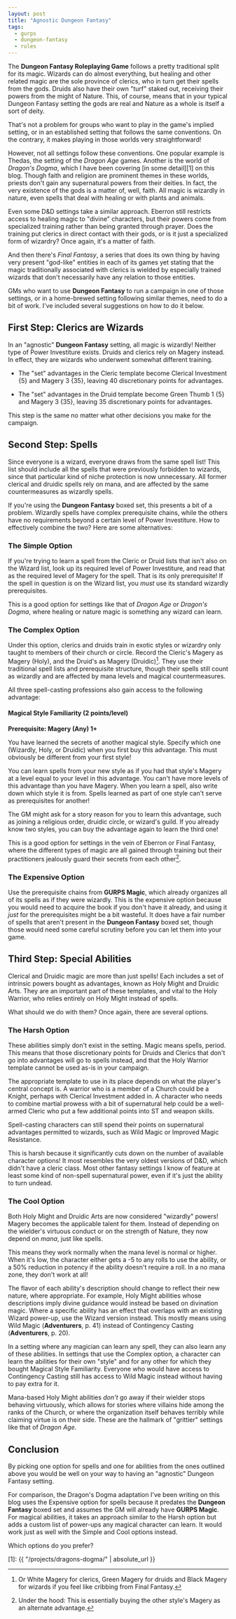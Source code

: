 ```yaml
---
layout: post
title: "Agnostic Dungeon Fantasy"
tags:
  - gurps
  - dungeon-fantasy
  - rules
---
```


The **Dungeon Fantasy Roleplaying Game** follows a pretty traditional split for
its magic. Wizards can do almost everything, but healing and other related magic
are the sole province of clerics, who in turn get their spells from the
gods. Druids also have their own "turf" staked out, receiving their powers from
the might of Nature. This, of course, means that in your typical Dungeon Fantasy
setting the gods are real and Nature as a whole is itself a sort of deity.

That's not a problem for groups who want to play in the game's implied setting,
or in an established setting that follows the same conventions. On the contrary,
it makes playing in those worlds very straightforward!

However, not all settings follow these conventions. One popular example is
Thedas, the setting of the _Dragon Age_ games. Another is the world of _Dragon's
Dogma_, which I have been covering [in some detail][1] on this blog. Though
faith and religion are prominent themes in these worlds, priests don't gain any
supernatural powers from their deities. In fact, the very existence of the gods
is a matter of, well, faith. All magic is wizardly in nature, even spells that
deal with healing or with plants and animals.

Even some D&D settings take a similar approach. Eberron still restricts access
to healing magic to "divine" characters, but their powers come from specialized
training rather than being granted through prayer. Does the training put clerics
in direct contact with their gods, or is it just a specialized form of wizardry?
Once again, it's a matter of faith.

And then there's _Final Fantasy_, a series that does its own thing by having
very present "god-like" entities in each of its games yet stating that the magic
traditionally associated with clerics is wielded by especially trained wizards
that don't necessarily have any relation to those entities.

GMs who want to use **Dungeon Fantasy** to run a campaign in one of those
settings, or in a home-brewed setting following similar themes, need to do a bit
of work. I've included several suggestions on how to do it below.

## First Step: Clerics are Wizards

In an "agnostic" **Dungeon Fantasy** setting, all magic is wizardly! Neither
type of Power Investiture exists. Druids and clerics rely on Magery instead. In
effect, they are wizards who underwent somewhat different training.

- The "set" advantages in the Cleric template become Clerical Investment {5} and
  Magery 3 {35}, leaving 40 discretionary points for advantages.

- The "set" advantages in the Druid template become Green Thumb 1 {5} and Magery
  3 {35}, leaving 35 discretionary points for advantages.

This step is the same no matter what other decisions you make for the campaign.

## Second Step: Spells

Since everyone is a wizard, everyone draws from the same spell list! This list
should include all the spells that were previously forbidden to wizards, since
that particular kind of niche protection is now unnecessary. All former clerical
and druidic spells rely on mana, and are affected by the same countermeasures as
wizardly spells.

If you're using the **Dungeon Fantasy** boxed set, this presents a bit of a
problem. Wizardly spells have complex prerequisite chains, while the others have
no requirements beyond a certain level of Power Investiture. How to effectively
combine the two? Here are some alternatives:

### The Simple Option

If you're trying to learn a spell from the Cleric or Druid lists that isn't also
on the Wizard list, look up its required level of Power Investiture, and read
that as the required level of Magery for the spell. That is its only
prerequisite! If the spell in question _is_ on the Wizard list, you _must_ use
its standard wizardly prerequisites.

This is a good option for settings like that of _Dragon Age_ or _Dragon's
Dogma_, where healing or nature magic is something any wizard can learn.

### The Complex Option

Under this option, clerics and druids train in exotic styles or wizardry only
taught to members of their church or circle. Record the Cleric's Magery as
Magery (Holy), and the Druid's as Magery (Druidic)[^1]. They use their
traditional spell lists and prerequisite structure, though their spells still
count as wizardly and are affected by mana levels and magical countermeasures.

All three spell-casting professions also gain access to the following advantage:

#### Magical Style Familiarity (2 points/level)

**Prerequisite: Magery (Any) 1+**

You have learned the secrets of another magical style. Specify which one
(Wizardly, Holy, or Druidic) when you first buy this advantage. This must
obviously be different from your first style!

You can learn spells from your new style as if you had that style's Magery at a
level equal to your level in this advantage. You can't have more levels of this
advantage than you have Magery. When you learn a spell, also write down which
style it is from. Spells learned as part of one style can't serve as
prerequisites for another!

The GM might ask for a story reason for you to learn this advantage, such as
joining a religious order, druidic circle, or wizard's guild. If you already
know two styles, you can buy the advantage again to learn the third one!

This is a good option for settings in the vein of Eberron or Final Fantasy,
where the different types of magic are all gained through training but their
practitioners jealously guard their secrets from each other[^2].

### The Expensive Option

Use the prerequisite chains from **GURPS Magic**, which already organizes all of
its spells as if they were wizardly. This is the expensive option because you
would need to acquire the book if you don't have it already, and using it _just_
for the prerequisites might be a bit wasteful. It does have a fair number of
spells that aren't present in the **Dungeon Fantasy** boxed set, though those
would need some careful scrutiny before you can let them into your game.

## Third Step: Special Abilities

Clerical and Druidic magic are more than just spells! Each includes a set of
intrinsic powers bought as advantages, known as Holy Might and Druidic
Arts. They are an important part of these templates, and vital to the Holy
Warrior, who relies entirely on Holy Might instead of spells.

What should we do with them? Once again, there are several options.

### The Harsh Option

These abilities simply don't exist in the setting. Magic means spells,
period. This means that those discretionary points for Druids and Clerics that
don't go into advantages will go to spells instead, and that the Holy Warrior
template cannot be used as-is in your campaign.

The appropriate template to use in its place depends on what the player's
central concept is. A warrior who is a member of a Church could be a Knight,
perhaps with Clerical Investment added in. A character who needs to combine
martial prowess with a bit of supernatural help could be a well-armed Cleric who
put a few additional points into ST and weapon skills.

Spell-casting characters can still spend their points on supernatural advantages
permitted to wizards, such as Wild Magic or Improved Magic Resistance.

This is harsh because it significantly cuts down on the number of available
character options! It most resembles the very oldest versions of D&D, which
didn't have a cleric class. Most other fantasy settings I know of feature at
least some kind of non-spell supernatural power, even if it's just the ability
to turn undead.

### The Cool Option

Both Holy Might and Druidic Arts are now considered "wizardly" powers! Magery
becomes the applicable talent for them. Instead of depending on the wielder's
virtuous conduct or on the strength of Nature, they now depend on _mana_, just
like spells.

This means they work normally when the mana level is normal or higher. When it's
low, the character either gets a -5 to any rolls to use the ability, or a 50%
reduction in potency if the ability doesn't require a roll. In a no mana zone,
they don't work at all!

The flavor of each ability's description should change to reflect their new
nature, where appropriate. For example, Holy Might abilities whose descriptions
imply divine guidance would instead be based on divination magic. Where a
specific ability has an effect that overlaps with an existing Wizard power-up,
use the Wizard version instead. This mostly means using Wild Magic
(**Adventurers**, p. 41) instead of Contingency Casting (**Adventurers**,
p. 20).

In a setting where any magician can learn any spell, they can also learn any of
these abilities. In settings that use the Complex option, a character can learn
the abilities for their own "style" and for any other for which they bought
Magical Style Familiarity. Everyone who would have access to Contingency Casting
still has access to Wild Magic instead without having to pay extra for it.

Mana-based Holy Might abilities _don't_ go away if their wielder stops behaving
virtuously, which allows for stories where villains hide among the ranks of the
Church, or where the organization itself behaves terribly while claiming virtue
is on their side. These are the hallmark of "grittier" settings like that of
_Dragon Age_.

## Conclusion

By picking one option for spells and one for abilities from the ones outlined
above you would be well on your way to having an "agnostic" Dungeon Fantasy
setting.

For comparison, the Dragon's Dogma adaptation I've been writing on this blog
uses the Expensive option for spells because it predates the **Dungeon Fantasy**
boxed set and assumes the GM will already have **GURPS Magic**. For magical
abilities, it takes an approach similar to the Harsh option but adds a custom
list of power-ups any magical character can learn. It would work just as well
with the Simple and Cool options instead.

Which options do you prefer?

[^1]: Or White Magery for clerics, Green Magery for druids and Black Magery for
    wizards if you feel like cribbing from Final Fantasy.
[^2]: Under the hood: This is essentially buying the other style's Magery as an
    alternate advantage.

[1]: {{ "/projects/dragons-dogma/" | absolute_url }}
